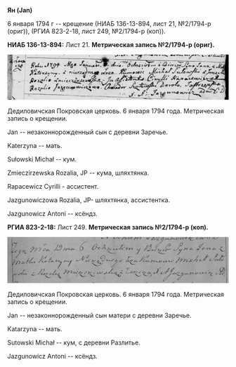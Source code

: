 **Ян (Jan)**

6 января 1794 г -- крещение (НИАБ 136-13-894, лист 21, №2/1794-р
(ориг)), (РГИА 823-2-18, лист 249, №2/1794-р (коп)).

**НИАБ 136-13-894:** Лист 21. **Метрическая запись №2/1794-р (ориг).**

![](./media/3edb0f51183ec8e82c9c3f1311ecadbe9b697fb0.png)

Дедиловичская Покровская церковь. 6 января 1794 года. Метрическая запись
о крещении.

Jan -- незаконнорожденный сын с деревни Заречье.

Katerzyna -- мать.

Sułowski Michał -- кум.

Zmieczirzewska Rozalia, JP -- кума, шляхтянка.

Rapacewicz Cyrilli - ассистент.

Jazgunowiczowa Rozalia, JP- шляхтянка, ассистентка.

Jazgunowicz Antoni -- ксёндз.

**РГИА 823-2-18:** Лист 249. **Метрическая запись №2/1794-р (коп).**

![](./media/fd6736b8c6f8a0e50e1e827ce806d164574b9b25.png)

Дедиловичская Покровская церковь. 6 января 1794 года. Метрическая запись
о крещении.

Jan -- незаконнорожденный сын матери с деревни Заречье.

Katarzyna -- мать.

Sutowski Michał -- кум, с деревни Разлитье.

Jazgunowicz Antoni -- ксёндз.
